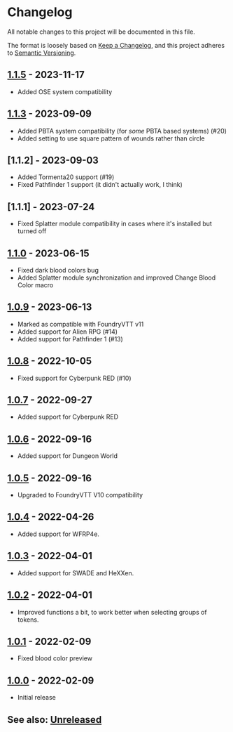 # Changelog
All notable changes to this project will be documented in this file.

The format is loosely based on [Keep a Changelog](https://keepachangelog.com/en/1.0.0/),
and this project adheres to [Semantic Versioning](https://semver.org/spec/v2.0.0.html).

##  [1.1.5] - 2023-11-17
- Added OSE system compatibility

##  [1.1.3] - 2023-09-09
- Added PBTA system compatibility (for *some* PBTA based systems) (#20)
- Added setting to use square pattern of wounds rather than circle

##  [1.1.2] - 2023-09-03
- Added Tormenta20 support (#19)
- Fixed Pathfinder 1 support (it didn't actually work, I think)

##  [1.1.1] - 2023-07-24
- Fixed Splatter module compatibility in cases where it's installed but turned off

##  [1.1.0] - 2023-06-15
- Fixed dark blood colors bug
- Added Splatter module synchronization and improved Change Blood Color macro

##  [1.0.9] - 2023-06-13
- Marked as compatible with FoundryVTT v11
- Added support for Alien RPG (#14)
- Added support for Pathfinder 1 (#13)

##  [1.0.8] - 2022-10-05
- Fixed support for Cyberpunk RED (#10)

##  [1.0.7] - 2022-09-27
- Added support for Cyberpunk RED

##  [1.0.6] - 2022-09-16
- Added support for Dungeon World

##  [1.0.5] - 2022-09-16
- Upgraded to FoundryVTT V10 compatibility

##  [1.0.4] - 2022-04-26
- Added support for WFRP4e.

##  [1.0.3] - 2022-04-01
- Added support for SWADE and HeXXen.

##  [1.0.2] - 2022-04-01
- Improved functions a bit, to work better when selecting groups of tokens.

##  [1.0.1] - 2022-02-09
- Fixed blood color preview

##  [1.0.0] - 2022-02-09
- Initial release

## See also: [Unreleased]

[1.0.0]: https://github.com/shemetz/tokenmagic-automatic-wounds/compare/0.2.0...1.0.0
[1.0.1]: https://github.com/shemetz/tokenmagic-automatic-wounds/compare/1.0.0...1.0.1
[1.0.2]: https://github.com/shemetz/tokenmagic-automatic-wounds/compare/1.0.1...1.0.2
[1.0.3]: https://github.com/shemetz/tokenmagic-automatic-wounds/compare/1.0.2...1.0.3
[1.0.4]: https://github.com/shemetz/tokenmagic-automatic-wounds/compare/1.0.3...1.0.4
[1.0.5]: https://github.com/shemetz/tokenmagic-automatic-wounds/compare/1.0.4...1.0.5
[1.0.6]: https://github.com/shemetz/tokenmagic-automatic-wounds/compare/1.0.5...1.0.6
[1.0.7]: https://github.com/shemetz/tokenmagic-automatic-wounds/compare/1.0.6...1.0.7
[1.0.8]: https://github.com/shemetz/tokenmagic-automatic-wounds/compare/1.0.7...1.0.8
[1.0.9]: https://github.com/shemetz/tokenmagic-automatic-wounds/compare/1.0.8...1.0.9
[1.1.0]: https://github.com/shemetz/tokenmagic-automatic-wounds/compare/1.0.9...1.1.0
[1.1.3]: https://github.com/shemetz/tokenmagic-automatic-wounds/compare/1.1.0...1.1.3
[1.1.5]: https://github.com/shemetz/tokenmagic-automatic-wounds/compare/1.1.3...1.1.5
[Unreleased]: https://github.com/shemetz/tokenmagic-automatic-wounds/compare/1.1.5...HEAD
